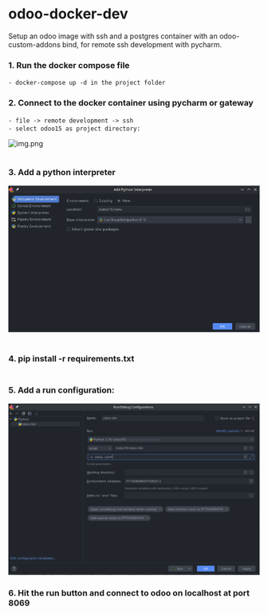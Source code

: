 # odoo-docker-dev

Setup an odoo image with ssh and a postgres container with an odoo-custom-addons bind, for remote ssh development with
pycharm.

### 1. Run the docker compose file
    - docker-compose up -d in the project folder

### 2. Connect to the docker container using pycharm or gateway
    - file -> remote development -> ssh
    - select odoo15 as project directory:
![img.png](https://i.imgur.com/oFvaOdg.png)<br><br>

### 3. Add a python interpreter
![img.png](.images/img2.png)<br><br>
### 4. pip install -r requirements.txt<br><br>
### 5. Add a run configuration:
   
![img.png](.images/img3.png)

### 6. Hit the run button and connect to odoo on localhost at port 8069



